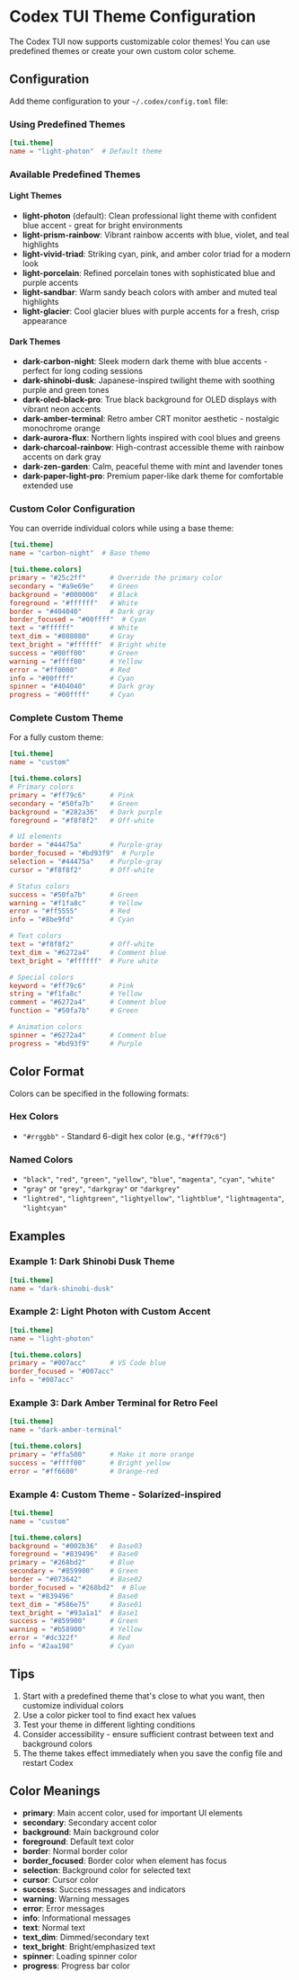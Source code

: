 # Codex TUI Theme Configuration

The Codex TUI now supports customizable color themes! You can use predefined themes or create your own custom color scheme.

## Configuration

Add theme configuration to your `~/.codex/config.toml` file:

### Using Predefined Themes

```toml
[tui.theme]
name = "light-photon"  # Default theme
```

### Available Predefined Themes

#### Light Themes
- **light-photon** (default): Clean professional light theme with confident blue accent - great for bright environments
- **light-prism-rainbow**: Vibrant rainbow accents with blue, violet, and teal highlights
- **light-vivid-triad**: Striking cyan, pink, and amber color triad for a modern look
- **light-porcelain**: Refined porcelain tones with sophisticated blue and purple accents
- **light-sandbar**: Warm sandy beach colors with amber and muted teal highlights
- **light-glacier**: Cool glacier blues with purple accents for a fresh, crisp appearance

#### Dark Themes
- **dark-carbon-night**: Sleek modern dark theme with blue accents - perfect for long coding sessions
- **dark-shinobi-dusk**: Japanese-inspired twilight theme with soothing purple and green tones
- **dark-oled-black-pro**: True black background for OLED displays with vibrant neon accents
- **dark-amber-terminal**: Retro amber CRT monitor aesthetic - nostalgic monochrome orange
- **dark-aurora-flux**: Northern lights inspired with cool blues and greens
- **dark-charcoal-rainbow**: High-contrast accessible theme with rainbow accents on dark gray
- **dark-zen-garden**: Calm, peaceful theme with mint and lavender tones
- **dark-paper-light-pro**: Premium paper-like dark theme for comfortable extended use

### Custom Color Configuration

You can override individual colors while using a base theme:

```toml
[tui.theme]
name = "carbon-night"  # Base theme

[tui.theme.colors]
primary = "#25c2ff"      # Override the primary color
secondary = "#a9e69e"    # Green
background = "#000000"   # Black
foreground = "#ffffff"   # White
border = "#404040"       # Dark gray
border_focused = "#00ffff"  # Cyan
text = "#ffffff"         # White
text_dim = "#808080"     # Gray
text_bright = "#ffffff"  # Bright white
success = "#00ff00"      # Green
warning = "#ffff00"      # Yellow
error = "#ff0000"        # Red
info = "#00ffff"         # Cyan
spinner = "#404040"      # Dark gray
progress = "#00ffff"     # Cyan
```

### Complete Custom Theme

For a fully custom theme:

```toml
[tui.theme]
name = "custom"

[tui.theme.colors]
# Primary colors
primary = "#ff79c6"      # Pink
secondary = "#50fa7b"    # Green
background = "#282a36"   # Dark purple
foreground = "#f8f8f2"   # Off-white

# UI elements
border = "#44475a"       # Purple-gray
border_focused = "#bd93f9"  # Purple
selection = "#44475a"    # Purple-gray
cursor = "#f8f8f2"       # Off-white

# Status colors
success = "#50fa7b"      # Green
warning = "#f1fa8c"      # Yellow
error = "#ff5555"        # Red
info = "#8be9fd"         # Cyan

# Text colors
text = "#f8f8f2"         # Off-white
text_dim = "#6272a4"     # Comment blue
text_bright = "#ffffff"  # Pure white

# Special colors
keyword = "#ff79c6"      # Pink
string = "#f1fa8c"       # Yellow
comment = "#6272a4"      # Comment blue
function = "#50fa7b"     # Green

# Animation colors
spinner = "#6272a4"      # Comment blue
progress = "#bd93f9"     # Purple
```

## Color Format

Colors can be specified in the following formats:

### Hex Colors
- `"#rrggbb"` - Standard 6-digit hex color (e.g., `"#ff79c6"`)

### Named Colors
- `"black"`, `"red"`, `"green"`, `"yellow"`, `"blue"`, `"magenta"`, `"cyan"`, `"white"`
- `"gray"` or `"grey"`, `"darkgray"` or `"darkgrey"`
- `"lightred"`, `"lightgreen"`, `"lightyellow"`, `"lightblue"`, `"lightmagenta"`, `"lightcyan"`

## Examples

### Example 1: Dark Shinobi Dusk Theme
```toml
[tui.theme]
name = "dark-shinobi-dusk"
```

### Example 2: Light Photon with Custom Accent
```toml
[tui.theme]
name = "light-photon"

[tui.theme.colors]
primary = "#007acc"      # VS Code blue
border_focused = "#007acc"
info = "#007acc"
```

### Example 3: Dark Amber Terminal for Retro Feel
```toml
[tui.theme]
name = "dark-amber-terminal"

[tui.theme.colors]
primary = "#ffa500"      # Make it more orange
success = "#ffff00"      # Bright yellow
error = "#ff6600"        # Orange-red
```

### Example 4: Custom Theme - Solarized-inspired
```toml
[tui.theme]
name = "custom"

[tui.theme.colors]
background = "#002b36"   # Base03
foreground = "#839496"   # Base0
primary = "#268bd2"      # Blue
secondary = "#859900"    # Green
border = "#073642"       # Base02
border_focused = "#268bd2"  # Blue
text = "#839496"         # Base0
text_dim = "#586e75"     # Base01
text_bright = "#93a1a1"  # Base1
success = "#859900"      # Green
warning = "#b58900"      # Yellow
error = "#dc322f"        # Red
info = "#2aa198"         # Cyan
```

## Tips

1. Start with a predefined theme that's close to what you want, then customize individual colors
2. Use a color picker tool to find exact hex values
3. Test your theme in different lighting conditions
4. Consider accessibility - ensure sufficient contrast between text and background colors
5. The theme takes effect immediately when you save the config file and restart Codex

## Color Meanings

- **primary**: Main accent color, used for important UI elements
- **secondary**: Secondary accent color
- **background**: Main background color
- **foreground**: Default text color
- **border**: Normal border color
- **border_focused**: Border color when element has focus
- **selection**: Background color for selected text
- **cursor**: Cursor color
- **success**: Success messages and indicators
- **warning**: Warning messages
- **error**: Error messages
- **info**: Informational messages
- **text**: Normal text
- **text_dim**: Dimmed/secondary text
- **text_bright**: Bright/emphasized text
- **spinner**: Loading spinner color
- **progress**: Progress bar color
